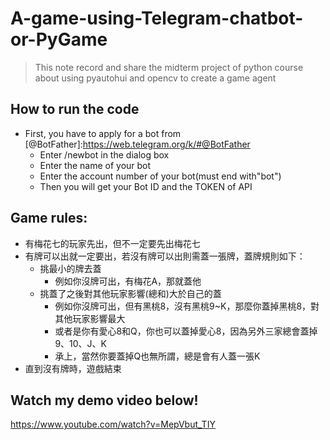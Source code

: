 # A-game-using-Telegram-chatbot-or-PyGame
> This note record and share the midterm project of python course about using pyautohui and opencv to create a game agent
## How to run the code
* First, you have to apply for a bot from [@BotFather]:https://web.telegram.org/k/#@BotFather
  - Enter /newbot in the dialog box
  - Enter the name of your bot
  - Enter the account number of your bot(must end with"bot")
  - Then you will get your Bot ID and the TOKEN of API
## Game rules:
* 有梅花七的玩家先出，但不一定要先出梅花七
* 有牌可以出就一定要出，若沒有牌可以出則需蓋一張牌，蓋牌規則如下：
  - 挑最小的牌去蓋
    - 例如你沒牌可出，有梅花A，那就蓋他
  - 挑蓋了之後對其他玩家影響(總和)大於自己的蓋
    - 例如你沒牌可出，但有黑桃8，沒有黑桃9~K，那麼你蓋掉黑桃8，對其他玩家影響最大
    - 或者是你有愛心8和Q，你也可以蓋掉愛心8，因為另外三家總會蓋掉9、10、J、K
    - 承上，當然你要蓋掉Q也無所謂，總是會有人蓋一張K
* 直到沒有牌時，遊戲結束
## Watch my demo video below!
https://www.youtube.com/watch?v=MepVbut_TIY
